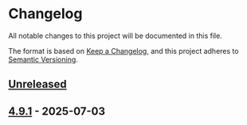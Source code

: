 <!-- markdownlint-disable MD024 -->

# Changelog

All notable changes to this project will be documented in this file.

The format is based on [Keep a Changelog](https://keepachangelog.com/en/1.1.0/),
and this project adheres to [Semantic Versioning](https://semver.org/spec/v2.0.0.html).

## [Unreleased]

## [4.9.1] - 2025-07-03

[unreleased]: https://github.com/ROKT/rokt-sdk-react-native/compare/4.9.1...HEAD
[4.9.1]: https://github.com/ROKT/rokt-sdk-react-native/compare/5ead882d3fb706842d639ab6db892a97cf5892bb...4.9.1
